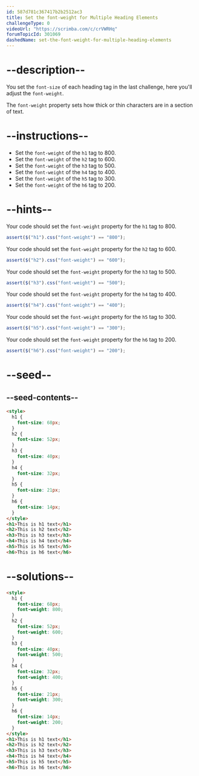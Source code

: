 ```yaml
---
id: 587d781c367417b2b2512ac3
title: Set the font-weight for Multiple Heading Elements
challengeType: 0
videoUrl: "https://scrimba.com/c/crVWRHq"
forumTopicId: 301069
dashedName: set-the-font-weight-for-multiple-heading-elements
---
```


# --description--

You set the `font-size` of each heading tag in the last challenge, here you'll adjust the `font-weight`.

The `font-weight` property sets how thick or thin characters are in a section of text.

# --instructions--

<ul><li>Set the <code>font-weight</code> of the <code>h1</code> tag to 800.</li><li>Set the <code>font-weight</code> of the <code>h2</code> tag to 600.</li><li>Set the <code>font-weight</code> of the <code>h3</code> tag to 500.</li><li>Set the <code>font-weight</code> of the <code>h4</code> tag to 400.</li><li>Set the <code>font-weight</code> of the <code>h5</code> tag to 300.</li><li>Set the <code>font-weight</code> of the <code>h6</code> tag to 200.</li></ul>

# --hints--

Your code should set the `font-weight` property for the `h1` tag to 800.

```js
assert($("h1").css("font-weight") == "800");
```

Your code should set the `font-weight` property for the `h2` tag to 600.

```js
assert($("h2").css("font-weight") == "600");
```

Your code should set the `font-weight` property for the `h3` tag to 500.

```js
assert($("h3").css("font-weight") == "500");
```

Your code should set the `font-weight` property for the `h4` tag to 400.

```js
assert($("h4").css("font-weight") == "400");
```

Your code should set the `font-weight` property for the `h5` tag to 300.

```js
assert($("h5").css("font-weight") == "300");
```

Your code should set the `font-weight` property for the `h6` tag to 200.

```js
assert($("h6").css("font-weight") == "200");
```

# --seed--

## --seed-contents--

```html
<style>
  h1 {
    font-size: 68px;
  }
  h2 {
    font-size: 52px;
  }
  h3 {
    font-size: 40px;
  }
  h4 {
    font-size: 32px;
  }
  h5 {
    font-size: 21px;
  }
  h6 {
    font-size: 14px;
  }
</style>
<h1>This is h1 text</h1>
<h2>This is h2 text</h2>
<h3>This is h3 text</h3>
<h4>This is h4 text</h4>
<h5>This is h5 text</h5>
<h6>This is h6 text</h6>
```

# --solutions--

```html
<style>
  h1 {
    font-size: 68px;
    font-weight: 800;
  }
  h2 {
    font-size: 52px;
    font-weight: 600;
  }
  h3 {
    font-size: 40px;
    font-weight: 500;
  }
  h4 {
    font-size: 32px;
    font-weight: 400;
  }
  h5 {
    font-size: 21px;
    font-weight: 300;
  }
  h6 {
    font-size: 14px;
    font-weight: 200;
  }
</style>
<h1>This is h1 text</h1>
<h2>This is h2 text</h2>
<h3>This is h3 text</h3>
<h4>This is h4 text</h4>
<h5>This is h5 text</h5>
<h6>This is h6 text</h6>
```
